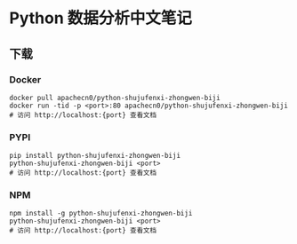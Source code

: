 # Python 数据分析中文笔记

## 下载

### Docker

```
docker pull apachecn0/python-shujufenxi-zhongwen-biji
docker run -tid -p <port>:80 apachecn0/python-shujufenxi-zhongwen-biji
# 访问 http://localhost:{port} 查看文档
```

### PYPI

```
pip install python-shujufenxi-zhongwen-biji
python-shujufenxi-zhongwen-biji <port>
# 访问 http://localhost:{port} 查看文档
```

### NPM

```
npm install -g python-shujufenxi-zhongwen-biji
python-shujufenxi-zhongwen-biji <port>
# 访问 http://localhost:{port} 查看文档
```